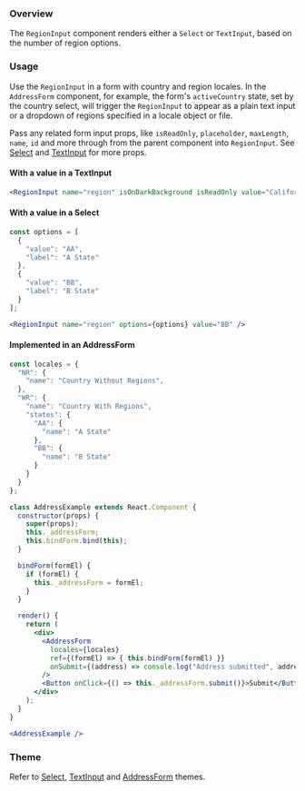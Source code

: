 ### Overview

The `RegionInput` component renders either a `Select` or `TextInput`, based on the number of region options.

### Usage

Use the `RegionInput` in a form with country and region locales. In the `AddressForm` component, for example, the form's `activeCountry` state, set by the country select, will trigger the `RegionInput` to appear as a plain text input or a dropdown of regions specified in a locale object or file.

Pass any related form input props, like `isReadOnly`, `placeholder`, `maxLength`, `name`, `id` and more through from the parent component into `RegionInput`. See [Select](./#!/Select) and [TextInput](./#!/TextInput) for more props.

#### With a value in a TextInput

```jsx
<RegionInput name="region" isOnDarkBackground isReadOnly value="California" />
```

#### With a value in a Select

```jsx
const options = [
  {
    "value": "AA",
    "label": "A State"
  },
  {
    "value": "BB",
    "label": "B State"
  }
];

<RegionInput name="region" options={options} value="BB" />
```

#### Implemented in an AddressForm

```jsx
const locales = {
  "NR": {
    "name": "Country Without Regions",
  },
  "WR": {
    "name": "Country With Regions",
    "states": {
      "AA": {
        "name": "A State"
      },
      "BB": {
        "name": "B State"
      }
    }
  }
};

class AddressExample extends React.Component {
  constructor(props) {
    super(props);
    this._addressForm;
    this.bindForm.bind(this);
  }

  bindForm(formEl) {
    if (formEl) {
      this._addressForm = formEl;
    }
  }

  render() {
    return (
      <div>
        <AddressForm
          locales={locales}
          ref={(formEl) => { this.bindForm(formEl) }}
          onSubmit={(address) => console.log("Address submitted", address)}
        />
        <Button onClick={() => this._addressForm.submit()}>Submit</Button>
      </div>
    );
  }
}

<AddressExample />
```

### Theme

Refer to [Select](./#!/Select), [TextInput](./#!/TextInput) and [AddressForm](./#!/AddressForm) themes.